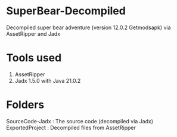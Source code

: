 # SuperBear-Decompiled
Decompiled super bear adventure (version 12.0.2 Getmodsapk) via AssetRipper and Jadx
# Tools used
1. AssetRipper
2. Jadx 1.5.0 with Java 21.0.2
# Folders
SourceCode-Jadx : The source code (decompiled via Jadx)
ExportedProject : Decompiled files from AssetRipper
